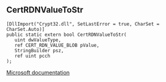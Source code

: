 ## CertRDNValueToStr

```
[DllImport("Crypt32.dll", SetLastError = true, CharSet = CharSet.Auto)]
public static extern bool CertRDNValueToStr(
   uint dwValueType,
   ref CERT_RDN_VALUE_BLOB pValue,
   StringBuilder psz,
   ref uint pcch
);
```

[Microsoft documentation](https://docs.microsoft.com/en-us/windows/win32/api/wincrypt/nf-wincrypt-certrdnvaluetostrw)
